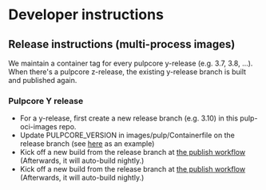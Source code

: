 # Developer instructions

## Release instructions (multi-process images)

We maintain a container tag for every pulpcore y-release (e.g. 3.7, 3.8, ...). When there's a
pulpcore z-release, the existing y-release branch is built and published again.

### Pulpcore Y release

* For a y-release, first create a new release branch (e.g. 3.10) in this pulp-oci-images repo.
* Update PULPCORE_VERSION in images/pulp/Containerfile on the release branch (see
  [here](https://github.com/pulp/pulp-oci-images/pull/61/files) as an example)
* Kick off a new build from the release branch at [the publish workflow](https://github.com/pulp/pulp-oci-images/actions/workflows/publish_images.yaml)
  (Afterwards, it will auto-build nightly.)
* Kick off a new build from the release branch at [the publish workflow](https://github.com/pulp/pulp-oci-images/actions/workflows/pulp_images.yml)
  (Afterwards, it will auto-build nightly.)

